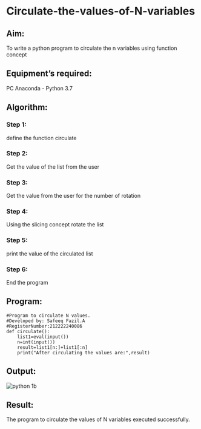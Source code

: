 # Circulate-the-values-of-N-variables
## Aim:
To write a python program to circulate the n variables using function concept
## Equipment’s required:
PC
Anaconda - Python 3.7
## Algorithm: 
### Step 1: 
define the function circulate
### Step 2: 
Get the value of the list from the user
### Step 3: 
Get the value from the user for the number of rotation
### Step 4: 
Using the slicing concept rotate the list

### Step 5: 
print the value of the circulated list
### Step 6: 
End the program
## Program:
```
#Program to circulate N values.
#Developed by: Safeeq Fazil.A
#RegisterNumber:212222240086
def circulate():
    list1=eval(input())
    n=int(input())
    result=list1[n:]+list1[:n]
    print("After circulating the values are:",result)
```
## Output:
![python 1b](https://user-images.githubusercontent.com/118680361/226115498-256c9b00-ea2e-4478-9bc6-770dcddb149c.png)


## Result:
The program to circulate the values of N variables executed successfully.

